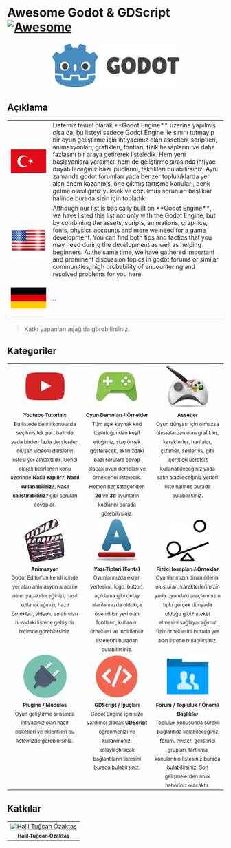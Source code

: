 # Awesome Godot & GDScript [![Awesome](https://awesome.re/badge.svg)](https://awesome.re)

<center>
<a href="https://www.godotengine.org">
<img src="icons/logo.svg" width="300px;" alt="Godot Engine" />
</a>
</center>

## Açıklama 

<table width="100%">
    <tr>
        <td align="center" valign="center" width="85">
            <img src="flags/tr.png" alt="tr" />
        </td>
        <td>
        Listemiz temel olarak **Godot Engine** üzerine yapılmış olsa da, bu listeyi sadece Godot Engine ile sınırlı tutmayıp bir oyun geliştirme için ihtiyacımız olan assetleri, scriptleri, animasyonları, grafikleri, fontları, fizik hesaplarını ve daha fazlasını bir araya getirerek listeledik. Hem yeni başlayanlara yardımcı, hem de geliştirme sırasında ihtiyac duyabileceğiniz bazı ipuclarını, taktikleri bulabilirsiniz. Aynı zamanda godot forumları yada benzer topluluklarda yer alan önem kazanmış, öne çıkmış tartışma konuları, denk gelme olasılığınız yüksek ve çözülmüş sorunları başlıklar halinde burada sizin için topladık.
        </td>
    </tr>
    <tr>
        <td align="center" valign="center">
            <a href="README.md" title="tr">
                <img src="flags/us.png" alt="us" />
            </a>
        </td>
        <td>
        Although our list is basically built on **Godot Engine**, we have listed this list not only with the Godot Engine, but by combining the assets, scripts, animations, graphics, fonts, physics accounts and more we need for a game development. You can find both tips and tactics that you may need during the development as well as helping beginners. At the same time, we have gathered important and prominent discussion topics in godot forums or similar communities, high probability of encountering and resolved problems for you here.
        </td>
    </tr>
    <tr>
        <td align="center" valign="center">
            <img src="flags/de.png" alt="de" />
        </td>
        <td>..</td>
    </tr>
</table>


> Katkı yapanları aşağıda görebilirsiniz.

## Kategoriler 

<table width="100%">
    <tr>
        <td align="center" valign="top">
            <a href="tutorials.md" title="godot youtube tutorials">
                <img src="icons/youtube.png" width="100px;" alt="godot youtube tutorials" />
                <br />
                <sub><b>Youtube Tutorials</b></sub>
            </a>
            <br />
            <sub>Bu listede belirli konularda seçilmiş tek part halinde yada birden fazla derslerden oluşan videolu derslerin listesi yer almaktadır. Genel olarak belirlenen konu üzerinde <b>Nasıl Yapılır?</b>, <b>Nasıl kullanabiliriz?</b>, <b>Nasıl çalıştırabiliriz?</b> gibi soruları cevaplar.</sub>
        </td>
        <td align="center" valign="top">
            <a href="games.md" title="godot game demos example">
                <img src="icons/games.png" width="100px;" alt="godot game demos example" />
                <br />
                <sub><b>Oyun Demoları / Örnekler</b></sub>
            </a>
            <br />
            <sub>Tüm açık kaynak kod topluluğundan keşif ettiğimiz, size örnek gösterecek, aklınızdaki bazı sorulara cevap olacak oyun demoları ve örneklerini listeledik. Hemen her kategoriden <b>2d</b> ve <b>3d</b> oyunların kodlarını burada görebilirsiniz.</sub>
        </td>
        <td align="center" valign="top">
            <a href="assets.md" title="free game assets">
                <img src="icons/assets.png" width="100px;" alt="free game assets" />
                <br />
                <sub><b>Assetler</b></sub>
            </a>
            <br />
            <sub>Oyun dünyası için olmazsa olmazlardan olan grafikler, karakterler, haritalar, çizimler, sesler vs. gibi içerikleri ücretsiz kullanabileceğiniz yada satın alabileceğiniz yerleri liste halinde burada bulabilirsiniz.</sub>
        </td>
    </tr>
    <tr>
        <td align="center" valign="top">
            <a href="animations.md" title="godot animation">
                <img src="icons/animation.png" width="100px;" alt="godot animation" />
                <br />
                <sub><b>Animasyon</b></sub>
            </a>
            <br />
            <sub>Godot Editor'un kendi içinde yer alan animasyon aracı ile neler yapabileceğinizi, nasıl kullanacağınızı, hazır örnekleri, videolu anlatımları buradaki listede gebiş bir biçimde görebilirsiniz.</sub>
        </td>
        <td align="center" valign="top">
            <a href="fonts.md" title="fonts">
                <img src="icons/font.png" width="100px;" alt="fonts" />
                <br />
                <sub><b>Yazı Tipleri (Fonts)</b></sub>
            </a>
            <br />
            <sub>Oyunlarınızda ekran yerleşimi, logo, button, açıklama gibi detay alanlarınızda oldukça önemli bir yeri olan fontların, kullanım örnekleri ve indirilebilir listelerini buradan bulabilirsiniz.</sub>
        </td>
        <td align="center" valign="top">
            <a href="physics.md" title="godot physics">
                <img src="icons/physics.png" width="100px;" alt="godot physics" />
                <br />
                <sub><b>Fizik Hesapları / Örnekler</b></sub>
            </a>
            <br />
            <sub>Oyunlarımızın dinamiklerini oluşturan, karakterlerimizin yada oyundaki araçlarımızın tıpkı gerçek dünyada olduğu gibi hareket etmesini sağlayacağımız fizik örneklerini burada yer alan listede bulabilirsiniz.</sub>
        </td>
    </tr>
    <tr>
        <td align="center" valign="top">
            <a href="plugins.md" title="godot plugins">
                <img src="icons/plugin.png" width="100px;" alt="godot plugins" />
                <br />
                <sub><b>Plugins / Modules</b></sub>
            </a>
            <br />
            <sub>Oyun geliştirme sırasında ihtiyacınız olan hazır paketleri ve eklentileri bu listemizde görebilirsiniz.</sub>
        </td>
        <td align="center" valign="top">
            <a href="code.md" title="GDScript / Tips and Tricks">
                <img src="icons/code.png" width="100px;" alt="GDScript / Tips and Tricks" />
                <br />
                <sub><b>GDScript / İpuçları</b></sub>
            </a>
            <br />
            <sub>Godot Engine için size yardımcı olacak <b>GDScript</b> öğrenmenizi ve kullanmanızı kolaylaştıracak bağlantıların listesini burada bulabirsiniz.</sub>
        </td>
        <td align="center" valign="top">
            <a href="forum.md" title="Godot Forum / Community Important Titles">
                <img src="icons/forum.png" width="100px;" alt="Godot Forum / Community Important Titles" />
                <br />
                <sub><b>Forum / Topluluk / Önemli Başlıklar</b></sub>
            </a>
            <br />
            <sub>Topluluk konusunda sürekli bağlantıda kalabileceğiniz forum, twitter, geliştirici grupları, tartışma konularının listesiniz burada bulabilirsiniz. Son gelişmelerden anlık haberiniz olacaktır.</sub>
        </td>
    </tr>
</table>


## Katkılar 
<table>
    <tr>
        <td align="center">
            <a href="https://github.com/hto">
                <img src="https://avatars3.githubusercontent.com/u/3604669?s=460&v=4" width="100px;" alt="Halil Tuğcan Özaktaş"/>
            <br />
            <sub><b>Halil Tuğcan Özaktaş</b></sub>
        </a>
        </td>
    </tr>
</table>

